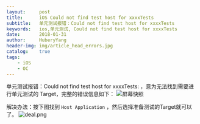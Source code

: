 ```yaml
--- 
layout:     post                      
title:      iOS Could not find test host for xxxxTests
subtitle:   单元测试报错：Could not find test host for xxxxTests  
keywords:   ios,单元测试, Could not find test host for xxxxTests
date:       2018-01-31                  
author:     HuberyYang                
header-img: img/article_head_errors.jpg
catalog:    true                     
tags:                             
    - iOS
    - OC
---
```


单元测试报错：Could not find test host for xxxxTests: ，意为无法找到需要进行单元测试的 Target，完整的错误信息如下：
![屏幕快照](https://blog-1300956916.cos.ap-beijing.myqcloud.com/20180131/65e45e427df546d9fdbeb11f36a483b5.png)

解决办法：按下图找到 `Host Application` ，然后选择准备测试的Target就可以了。
![deal.png](https://blog-1300956916.cos.ap-beijing.myqcloud.com/20180131/711befbc607225b37a1b9687f43c4390.png)

